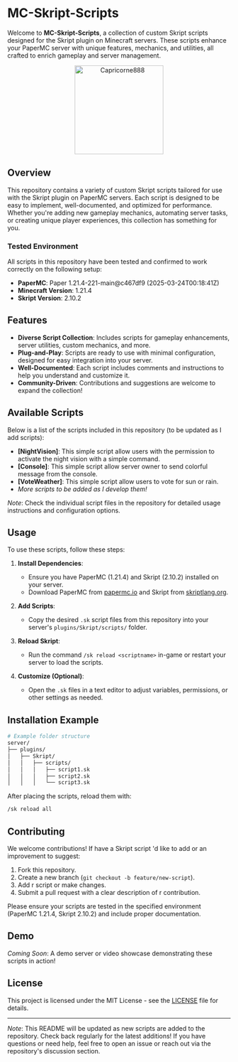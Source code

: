 # MC-Skript-Scripts

Welcome to **MC-Skript-Scripts**, a collection of custom Skript scripts designed for the Skript plugin on Minecraft servers. These scripts enhance your PaperMC server with unique features, mechanics, and utilities, all crafted to enrich gameplay and server management.

<p align="center">
  <img src="http://checkthese.com/img/IMG_0160.PNG?3" alt="Capricorne888" width="200" height="200">
</p>

## Overview

This repository contains a variety of custom Skript scripts tailored for use with the Skript plugin on PaperMC servers. Each script is designed to be easy to implement, well-documented, and optimized for performance. Whether you're adding new gameplay mechanics, automating server tasks, or creating unique player experiences, this collection has something for you.

### Tested Environment
All scripts in this repository have been tested and confirmed to work correctly on the following setup:
- **PaperMC**: Paper 1.21.4-221-main@c467df9 (2025-03-24T00:18:41Z)
- **Minecraft Version**: 1.21.4
- **Skript Version**: 2.10.2

## Features

- **Diverse Script Collection**: Includes scripts for gameplay enhancements, server utilities, custom mechanics, and more.
- **Plug-and-Play**: Scripts are ready to use with minimal configuration, designed for easy integration into your server.
- **Well-Documented**: Each script includes comments and instructions to help you understand and customize it.
- **Community-Driven**: Contributions and suggestions are welcome to expand the collection!

## Available Scripts

Below is a list of the scripts included in this repository (to be updated as I add scripts):

- **[NightVision]**: This simple script allow users with the permission to activate the night vision with a simple command.
- **[Console]**: This simple script allow server owner to send colorful message from the console.
- **[VoteWeather]**: This simple script allow users to vote for sun or rain.
- *More scripts to be added as I develop them!*

*Note*: Check the individual script files in the repository for detailed usage instructions and configuration options.

## Usage

To use these scripts, follow these steps:

1. **Install Dependencies**:
   - Ensure you have PaperMC (1.21.4) and Skript (2.10.2) installed on your server.
   - Download PaperMC from [papermc.io](https://papermc.io/) and Skript from [skriptlang.org](https://skriptlang.org/).

2. **Add Scripts**:
   - Copy the desired `.sk` script files from this repository into your server's `plugins/Skript/scripts/` folder.

3. **Reload Skript**:
   - Run the command `/sk reload <scriptname>` in-game or restart your server to load the scripts.

4. **Customize (Optional)**:
   - Open the `.sk` files in a text editor to adjust variables, permissions, or other settings as needed.

## Installation Example

```bash
# Example folder structure
server/
├── plugins/
│   ├── Skript/
│   │   ├── scripts/
│   │   │   ├── script1.sk
│   │   │   ├── script2.sk
│   │   │   └── script3.sk
```

After placing the scripts, reload them with:

```bash
/sk reload all
```

## Contributing

We welcome contributions! If  have a Skript script 'd like to add or an improvement to suggest:

1. Fork this repository.
2. Create a new branch (`git checkout -b feature/new-script`).
3. Add r script or make changes.
4. Submit a pull request with a clear description of r contribution.

Please ensure your scripts are tested in the specified environment (PaperMC 1.21.4, Skript 2.10.2) and include proper documentation.

## Demo

*Coming Soon*: A demo server or video showcase demonstrating these scripts in action!

## License

This project is licensed under the MIT License - see the [LICENSE](LICENSE) file for details.

---

*Note*: This README will be updated as new scripts are added to the repository. Check back regularly for the latest additions! If you have questions or need help, feel free to open an issue or reach out via the repository's discussion section.

